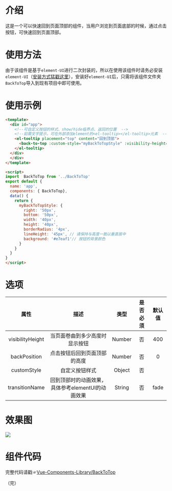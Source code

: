 # 介绍

这是一个可以快速回到页面顶部的组件，当用户浏览到页面底部的时候，通过点击按钮，可快速回到页面顶部。

# 使用方法

由于该组件是基于`element-UI`进行二次封装的，所以在使用该组件时请务必安装`element-UI`（[安装方式猛戳这里](http://element-cn.eleme.io/#/zh-CN/component/installation)），安装好`element-UI`后，只需将该组件文件夹`BackToTop`导入到现有项目中即可使用。

# 使用示例

```html
<template>
  <div id="app">
    <!--可自定义按钮的样式、show/hide临界点、返回的位置  -->
    <!--如需文字提示，可在外部添加element的<el-tooltip></el-tooltip>元素  -->
    <el-tooltip placement="top" content="回到顶部">
      <back-to-top :custom-style="myBackToTopStyle" :visibility-height="100" :back-position="0" transition-name="fade"/>
    </el-tooltip>
  </div>
  </div>
</template>

<script>
import  BackToTop from '../BackToTop'
export default {
  name: 'app',
  components: { BackToTop},
  data() {
    return {
      myBackToTopStyle: {
        right: '50px',
        bottom: '50px',
        width: '40px',
        height: '40px',
        borderRadius: '4px',
        lineHeight: '45px', // 请保持与高度一致以垂直居中
        background: '#e7eaf1'// 按钮的背景颜色
      }
    }
  }
}
</script>

```

# 选项

|       属性       |                       描述                        |  类型  | 是否必须 | 默认值 |
| :--------------: | :-----------------------------------------------: | :----: | :------: | :----: |
| visibilityHeight |          当页面卷曲到多少高度时显示按钮           | Number |    否    |  400   |
|   backPosition   |           点击按钮后回到页面顶部的高度            | Number |    否    |   0    |
|   customStyle    |                  自定义按钮样式                   | Object |    否    |        |
|  transitionName  | 回到顶部时的动画效果，具体参考elementUI的动画效果 | String |    否    |  fade  |



# 效果图

![](https://img2018.cnblogs.com/blog/1460995/201812/1460995-20181219112930327-135484373.gif)


# 组件代码

完整代码请戳☞[Vue-Components-Library/BackToTop](https://github.com/wangjiachen199366/Vue-Components-Library/tree/master/BackToTop)

（完）